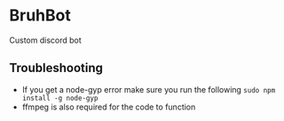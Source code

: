 # BruhBot
Custom discord bot

## Troubleshooting
* If you get a node-gyp error make sure you run the following `sudo npm install -g node-gyp`
* ffmpeg is also required for the code to function